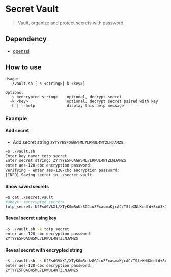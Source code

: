 # Secret Vault

> Vault, organize and protect secrets with password.

## Dependency

- [openssl](https://linux.die.net/man/1/openssl)

## How to use

```
Usage:
  ./vault.sh [-s <string>|-k <key>]

Options:
  -s <encrypted_string>    optional, decrypt secret
  -k <key>                 optional, decrypt secret paired with key
  -h | --help              display this help message
```

### Example

#### Add secret

- Add secret string `ZYTYYE5FOAGW5ML7LRWUL4WTZLNJAMZS`:

```bash
~$ ./vault.sh
Enter key name: totp secret
Enter secret string: ZYTYYE5FOAGW5ML7LRWUL4WTZLNJAMZS
enter aes-128-cbc encryption password:
Verifying - enter aes-128-cbc encryption password:
[INFO] Saving secret in ./secret.vault
```

#### Show saved secrets

```bash
~$ cat ./secret.vault
#<key>: <encrypted_secret>
totp_secret: U2FsdGVkX1/XTyK0mRuUz8GJiuZFxasmaKjcAC/TSfeXNUXedfd+8xA3k189acAsmNxmfak0DMMDhbrjyGSw1w==
```

#### Reveal secret using key

```bash
~$ ./vault.sh -k totp_secret
enter aes-128-cbc decryption password:
ZYTYYE5FOAGW5ML7LRWUL4WTZLNJAMZS
```

#### Reveal secret with encrypted string

```bash
~$ ./vault.sh -s U2FsdGVkX1/XTyK0mRuUz8GJiuZFxasmaKjcAC/TSfeXNUXedfd+8xA3k189acAsmNxmfak0DMMDhbrjyGSw1w==
enter aes-128-cbc decryption password:
ZYTYYE5FOAGW5ML7LRWUL4WTZLNJAMZS
```
